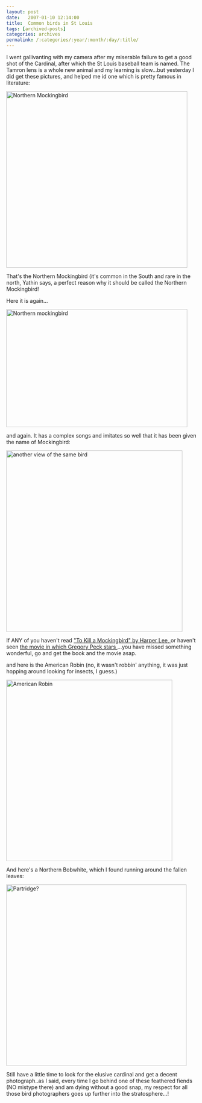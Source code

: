 ```yaml
---
layout: post
date:	2007-01-10 12:14:00
title:  Common birds in St Louis
tags: [archived-posts]
categories: archives
permalink: /:categories/:year/:month/:day/:title/
---
```

I went gallivanting with my camera after my miserable failure to get a good shot of the Cardinal, after which the St Louis baseball team is named. The Tamron lens is a whole new animal and my learning is slow...but yesterday I did get these pictures, and <LJ user="Yathin"> helped me id one which is pretty famous in literature:


<a href="http://www.flickr.com/photos/93608290@N00/352863987/" title="Photo Sharing"><img src="http://farm1.static.flickr.com/140/352863987_fccaddec23.jpg" width="480" height="467" alt="Northern Mockingbird" /></a>

That's the Northern Mockingbird (it's common in the South and rare in the north, Yathin says, a perfect reason why it should be called the Northern Mockingbird!

Here it is again...

<a href="http://www.flickr.com/photos/93608290@N00/352864561/" title="Photo Sharing"><img src="http://farm1.static.flickr.com/161/352864561_a3b5c30595.jpg" width="480" height="312" alt="Northern mockingbird" /></a>

and again. It has a complex songs and imitates so well that it has been given the name of Mockingbird:

<a href="http://www.flickr.com/photos/93608290@N00/352864777/" title="Photo Sharing"><img src="http://farm1.static.flickr.com/137/352864777_b80064ccbe.jpg" width="467" height="480" alt="another view of the same bird" /></a>

If ANY of you haven't read  <a href="http://en.wikipedia.org/wiki/To_Kill_a_Mockingbird"> "To Kill a Mockingbird" by Harper Lee, </a>  or haven't seen <a href="http://us.imdb.com/title/tt0056592/">  the movie in which Gregory Peck stars </a> ...you have missed something wonderful, go and get the book and the movie asap.


and here is the American Robin (no, it wasn't robbin' anything, it was just hopping around looking for insects, I guess.)

<a href="http://www.flickr.com/photos/93608290@N00/352866119/" title="Photo Sharing"><img src="http://farm1.static.flickr.com/136/352866119_825bbf37f4.jpg" width="440" height="480" alt="American Robin" /></a>

And here's a Northern Bobwhite, which I found running around the fallen leaves:

<a href="http://www.flickr.com/photos/93608290@N00/352861699/" title="Photo Sharing"><img src="http://farm1.static.flickr.com/143/352861699_b3b547a6df.jpg" width="478" height="480" alt="Partridge?" /></a>

Still have a little time to look for the elusive cardinal and get a decent photograph..as I said, every time I go behind one of these feathered fiends (NO mistype there) and am dying without a good snap, my respect for all those bird photographers goes up further into the stratosphere...!

